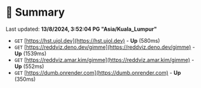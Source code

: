 # 📖 Summary
Last updated: **13/8/2024, 3:52:04 PG "Asia/Kuala_Lumpur"**

- `GET` [https://hst.ujol.dev](https://hst.ujol.dev) - **Up** (580ms)
- `GET` [https://reddviz.deno.dev/gimme](https://reddviz.deno.dev/gimme) - **Up** (1539ms)
- `GET` [https://reddviz.amar.kim/gimme](https://reddviz.amar.kim/gimme) - **Up** (552ms)
- `GET` [https://dumb.onrender.com](https://dumb.onrender.com) - **Up** (350ms)
